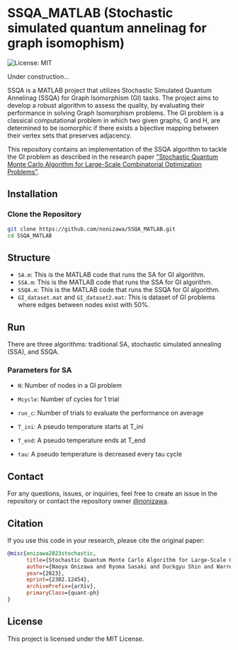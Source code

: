 # SSQA_MATLAB (Stochastic simulated quantum annelinag for graph isomophism)

![License: MIT](https://img.shields.io/badge/License-MIT-green.svg)

Under construction...


SSQA is a MATLAB project that utilizes Stochastic Simulated Quantum Annelinag (SSQA) for Graph Isomorphism (GI) tasks. The project aims to develop a robust algorithm to assess the quality, by evaluating their performance in solving Graph Isomorphism problems. The GI problem is a classical computational problem in which two given graphs, G and H, are determined to be isomorphic if there exists a bijective mapping between their vertex sets that preserves adjacency.

This repository contains an implementation of the SSQA algorithm to tackle the GI problem as described in the research paper ["Stochastic Quantum Monte Carlo Algorithm for Large-Scale Combinatorial Optimization Problems"](https://arxiv.org/abs/2302.12454).

## Installation

### Clone the Repository

```sh
git clone https://github.com/nonizawa/SSQA_MATLAB.git
cd SSQA_MATLAB
```

## Structure

- `SA.m`: This is the MATLAB code that runs the SA for GI algorithm.
- `SSA.m`: This is the MATLAB code that runs the SSA for GI algorithm.
- `SSQA.m`: This is the MATLAB code that runs the SSQA for GI algorithm.
- `GI_dataset.mat` and `GI_dataset2.mat`: This is dataset of GI problems where edges between nodes exist with 50\%.

## Run

There are three algorithms: traditional SA, stochastic simulated annealing (SSA), and SSQA.

### Parameters for SA

- `N`: Number of nodes in a GI problem

- `Mcycle`: Number of cycles for 1 trial

- `run_c`: Number of trials to evaluate the performance on average

- `T_ini`:  A pseudo temperature starts at T_ini

- `T_end`: A pseudo temperature ends at T_end

- `tau`:  A pseudo temperature is decreased every tau cycle


## Contact

For any questions, issues, or inquiries, feel free to create an issue in the repository or contact the repository owner [@nonizawa](https://github.com/nonizawa).

## Citation

If you use this code in your research, please cite the original paper:
```bibtex
@misc{onizawa2023stochastic,
      title={Stochastic Quantum Monte Carlo Algorithm for Large-Scale Combinatorial Optimization Problems}, 
      author={Naoya Onizawa and Ryoma Sasaki and Duckgyu Shin and Warren J. Gross and Takahiro Hanyu},
      year={2023},
      eprint={2302.12454},
      archivePrefix={arXiv},
      primaryClass={quant-ph}
}
```


## License

This project is licensed under the MIT License.
